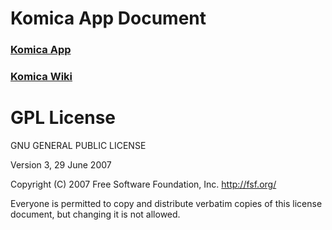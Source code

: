 # Komica App Document

### [Komica App](https://play.google.com/store/apps/details?id=idv.kuma.app.komica)

### [Komica Wiki](https://github.com/TakumaMochizuki/Komica/wiki)


# GPL License
GNU GENERAL PUBLIC LICENSE

Version 3, 29 June 2007

 Copyright (C) 2007 Free Software Foundation, Inc. <http://fsf.org/>
 
 Everyone is permitted to copy and distribute verbatim copies
 of this license document, but changing it is not allowed.